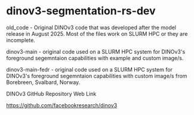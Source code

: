 # dinov3-segmentation-rs-dev

old_code - Original DINOv3 code that was developed after the model release in August 2025. Most of the files work on SLURM HPC or they are incomplete.

dinov3-main - original code used on a SLURM HPC system for DINOv3's foreground segemntaion capabilities with example and custom image/s.

dinov3-main-fedr - original code used on a SLURM HPC system for DINOv3's foreground segemntaion capabilities with custom image/s from Borebreen, Svalbard, Norway.

DINOv3 GitHub Repository Web Link

https://github.com/facebookresearch/dinov3
